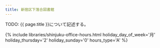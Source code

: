 ```yaml
---
title: 新宿区下落合図書館
---
```


TODO: {{ page.title }}について記述する。

{% include libraries/shinjuku-office-hours.html
    holiday_day_of_week='月'
    holiday_thursday='2'
    holiday_sunday='0'
    hours_type='A' %}
